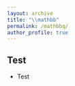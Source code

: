 ```yaml
---
layout: archive
title: "\\mathbb"
permalink: /mathbbq/
author_profile: true
---
```


Test
------
* Test

<!--{% if author.googlescholar %}
  You can also find my articles on <u><a href="{{author.googlescholar}}">my Google Scholar profile</a>.</u>
{% endif %}

{% include base_path %}

{% for post in site.publications reversed %}
  {% include archive-single.html %}
{% endfor %}-->
